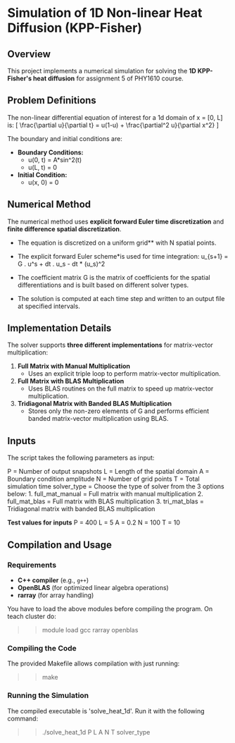 # **Simulation of 1D Non-linear Heat Diffusion (KPP-Fisher)**

## **Overview**
This project implements a numerical simulation for solving the **1D KPP-Fisher's heat diffusion** for assignment 5 of PHY1610 course. 

## **Problem Definitions**
The non-linear differential equation of interest for a 1d domain of x = [0, L] is:
\[
\frac{\partial u}{\partial t} = u(1-u) + \frac{\partial^2 u}{\partial x^2}
\]

The boundary and initial conditions are:
- **Boundary Conditions:**
  - u(0, t) = A*sin^2(t)
  - u(L, t) = 0
- **Initial Condition:**
  -  u(x, 0) = 0 



## **Numerical Method**

The numerical method uses **explicit forward Euler time discretization** and **finite difference spatial discretization**.

- The equation is discretized on a uniform grid** with N spatial points.
- The explicit forward Euler scheme*is used for time integration:
  u_{s+1} = G . u^s + dt . u_s - dt * (u_s)^2

- The coefficient matrix G is the matrix of coefficients for the spatial differentiations and is built based on different solver types.
- The solution is computed at each time step and written to an output file at specified intervals.


## **Implementation Details**
The solver supports **three different implementations** for matrix-vector multiplication:

1. **Full Matrix with Manual Multiplication**  
   - Uses an explicit triple loop to perform matrix-vector multiplication.
2. **Full Matrix with BLAS Multiplication**  
   - Uses BLAS routines on the full matrix to speed up matrix-vector multiplication.
3. **Tridiagonal Matrix with Banded BLAS Multiplication**  
   - Stores only the non-zero elements of G and performs efficient banded matrix-vector multiplication using BLAS.


## **Inputs**
The script takes the following parameters as input:

P = Number of output snapshots
L = Length of the spatial domain
A = Boundary condition amplitude
N = Number of grid points
T = Total simulation time
solver_type = Choose the type of solver from the 3 options below:
    1. full_mat_manual = Full matrix with manual multiplication
    2. full_mat_blas = Full matrix with BLAS multiplication
    3. tri_mat_blas = Tridiagonal matrix with banded BLAS multiplication

**Test values for inputs**
P = 400
L = 5
A = 0.2
N = 100
T = 10


## **Compilation and Usage**

### **Requirements**
- **C++ compiler** (e.g., `g++`)
- **OpenBLAS** (for optimized linear algebra operations)
- **rarray** (for array handling)

You have to load the above modules before compiling the program. On teach cluster do:
>> module load gcc rarray openblas


### **Compiling the Code**
The provided Makefile allows compilation with just running:
>> make


### **Running the Simulation**
The compiled executable is 'solve_heat_1d'. Run it with the following command:
>> ./solve_heat_1d P L A N T solver_type

